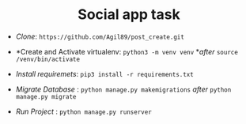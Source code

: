 <div align="center">
  <h1>Social app task</h1>
</div>

- *Clone*: `https://github.com/Agil89/post_create.git`

- *Create and Activate virtualenv: `python3 -m venv venv`  **after* `source /venv/bin/activate`

- *Install requiremets*: `pip3 install -r requirements.txt`

- *Migrate Database* : `python manage.py makemigrations` *after* `python manage.py migrate`

- *Run Project* : `python manage.py runserver`
